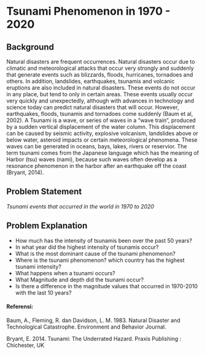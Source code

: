 # Tsunami Phenomenon in 1970 - 2020

## Background
Natural disasters are frequent occurrences. Natural disasters occur due to climatic and meteorological attacks that occur very strongly and suddenly that generate events such as blizzards, floods, hurricanes, tornadoes and others. In addition, landslides, earthquakes, tsunamis and volcanic eruptions are also included in natural disasters. These events do not occur in any place, but tend to only in certain areas. These events usually occur very quickly and unexpectedly, although with advances in technology and science today can predict natural disasters that will occur. However, earthquakes, floods, tsunamis and tornadoes come suddenly (Baum et al, 2002). A Tsunami is a wave, or series of waves in a “wave train”, produced by a sudden vertical displacement of the water column. This displacement can be caused by seismic activity, explosive volcanism, landslides above or below water, asteroid impacts or certain meteorological phenomena. These waves can be generated in oceans, bays, lakes, rivers or reservior. The term tsunami comes from the Japanese language which has the meaning of Harbor (tsu) waves (nami), because such waves often develop as a resonance phenomenon in the harbor after an earthquake off the coast (Bryant, 2014).

## Problem Statement
*Tsunami events that occurred in the world in 1970 to 2020*

## Problem Explanation
- How much has the intensity of tsunamis been over the past 50 years?
- In what year did the highest intensity of tsunamis occur?
- What is the most dominant cause of the tsunami phenomenon?
- Where is the tsunami phenomenon? which country has the highest tsunami intensity?
- What happens when a tsunami occurs?
- What Magnitude and depth did the tsunami occur?
- Is there a difference in the magnitude values that occurred in 1970-2010 with the last 10 years?

#### Referensi:
Baum, A., Fleming, R. dan Davidson, L. M. 1983. Natural Disaster and Technological Catastrophe. Environment and Behavior Journal.

Bryant, E. 2014. Tsunami: The Underrated Hazard. Praxis Publishing : Chichester, UK

